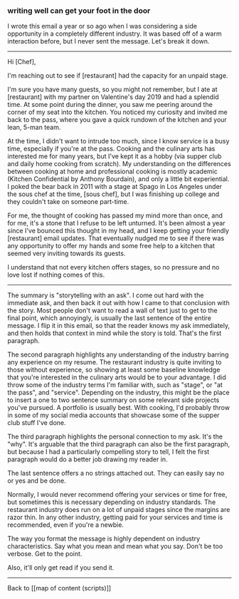 ### writing well can get your foot in the door

I wrote this email a year or so ago when I was considering a side opportunity in a completely different industry. It was based off of a warm interaction before, but I never sent the message. Let's break it down.

---

Hi [Chef],

I'm reaching out to see if [restaurant] had the capacity for an unpaid stage.

I'm sure you have many guests, so you might not remember, but I ate at [restaurant] with my partner on Valentine's day 2019 and had a splendid time. At some point during the dinner, you saw me peering around the corner of my seat into the kitchen. You noticed my curiosity and invited me back to the pass, where you gave a quick rundown of the kitchen and your lean, 5-man team.

At the time, I didn't want to intrude too much, since I know service is a busy time, especially if you're at the pass. Cooking and the culinary arts has interested me for many years, but I've kept it as a hobby (via supper club and daily home cooking from scratch). My understanding on the differences between cooking at home and professional cooking is mostly academic (Kitchen Confidential by Anthony Bourdain), and only a little bit experiential. I poked the bear back in 2011 with a stage at Spago in Los Angeles under the sous chef at the time, [sous chef], but I was finishing up college and they couldn't take on someone part-time.

For me, the thought of cooking has passed my mind more than once, and for me, it's a stone that I refuse to be left unturned. It's been almost a year since I've bounced this thought in my head, and I keep getting your friendly [restaurant] email updates. That eventually nudged me to see if there was any opportunity to offer my hands and some free help to a kitchen that seemed very inviting towards its guests.

I understand that not every kitchen offers stages, so no pressure and no love lost if nothing comes of this.

---

The summary is "storytelling with an ask". I come out hard with the immediate ask, and then back it out with how I came to that conclusion with the story. Most people don't want to read a wall of text just to get to the final point, which annoyingly, is usually the last sentence of the entire message. I flip it in this email, so that the reader knows my ask immediately, and then holds that context in mind while the story is told. That's the first paragraph.

The second paragraph highlights any understanding of the industry barring any experience on my resume. The restaurant industry is quite inviting to those without experience, so showing at least some baseline knowledge that you're interested in the culinary arts would be to your advantage. I did throw some of the industry terms I'm familiar with, such as "stage", or "at the pass", and "service". Depending on the industry, this might be the place to insert a one to two sentence summary on some relevant side projects you've pursued. A portfolio is usually best. With cooking, I'd probably throw in some of my social media accounts that showcase some of the supper club stuff I've done.  
  
The third paragraph highlights the personal connection to my ask. It's the "why". It's arguable that the third paragraph can also be the first paragraph, but because I had a particularly compelling story to tell, I felt the first paragraph would do a better job drawing my reader in.

The last sentence offers a no strings attached out. They can easily say no or yes and be done.  
  
Normally, I would never recommend offering your services or time for free, but sometimes this is necessary depending on industry standards. The restaurant industry does run on a lot of unpaid stages since the margins are razor thin. In any other industry, getting paid for your services and time is recommended, even if you're a newbie.  
  
The way you format the message is highly dependent on industry characteristics. Say what you mean and mean what you say. Don't be too verbose. Get to the point.

Also, it'll only get read if you send it.

---

Back to [[map of content (scripts)]]